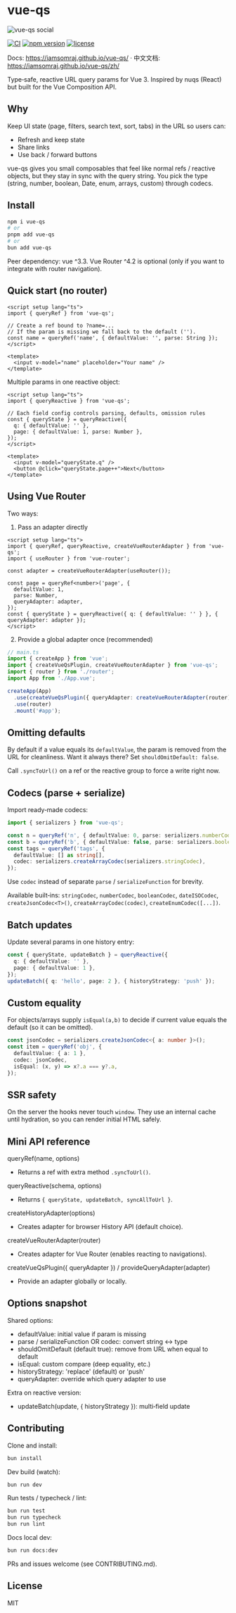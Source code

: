 # vue-qs

![vue-qs social](https://iamsomraj.github.io/vue-qs/banner.svg)

[![CI](https://github.com/iamsomraj/vue-qs/actions/workflows/ci.yml/badge.svg?branch=main)](https://github.com/iamsomraj/vue-qs/actions/workflows/ci.yml) [![npm version](https://img.shields.io/npm/v/vue-qs.svg)](https://www.npmjs.com/package/vue-qs) [![license](https://img.shields.io/badge/license-MIT-blue.svg)](LICENSE)

Docs: https://iamsomraj.github.io/vue-qs/ · 中文文档: https://iamsomraj.github.io/vue-qs/zh/

Type‑safe, reactive URL query params for Vue 3. Inspired by nuqs (React) but built for the Vue Composition API.

## Why

Keep UI state (page, filters, search text, sort, tabs) in the URL so users can:

- Refresh and keep state
- Share links
- Use back / forward buttons

vue-qs gives you small composables that feel like normal refs / reactive objects, but they stay in sync with the query string. You pick the type (string, number, boolean, Date, enum, arrays, custom) through codecs.

## Install

```sh
npm i vue-qs
# or
pnpm add vue-qs
# or
bun add vue-qs
```

Peer dependency: vue ^3.3. Vue Router ^4.2 is optional (only if you want to integrate with router navigation).

## Quick start (no router)

```vue
<script setup lang="ts">
import { queryRef } from 'vue-qs';

// Create a ref bound to ?name=...
// If the param is missing we fall back to the default ('').
const name = queryRef('name', { defaultValue: '', parse: String });
</script>

<template>
  <input v-model="name" placeholder="Your name" />
</template>
```

Multiple params in one reactive object:

```vue
<script setup lang="ts">
import { queryReactive } from 'vue-qs';

// Each field config controls parsing, defaults, omission rules
const { queryState } = queryReactive({
  q: { defaultValue: '' },
  page: { defaultValue: 1, parse: Number },
});
</script>

<template>
  <input v-model="queryState.q" />
  <button @click="queryState.page++">Next</button>
</template>
```

## Using Vue Router

Two ways:

1. Pass an adapter directly

```vue
<script setup lang="ts">
import { queryRef, queryReactive, createVueRouterAdapter } from 'vue-qs';
import { useRouter } from 'vue-router';

const adapter = createVueRouterAdapter(useRouter());

const page = queryRef<number>('page', {
  defaultValue: 1,
  parse: Number,
  queryAdapter: adapter,
});
const { queryState } = queryReactive({ q: { defaultValue: '' } }, { queryAdapter: adapter });
</script>
```

2. Provide a global adapter once (recommended)

```ts
// main.ts
import { createApp } from 'vue';
import { createVueQsPlugin, createVueRouterAdapter } from 'vue-qs';
import { router } from './router';
import App from './App.vue';

createApp(App)
  .use(createVueQsPlugin({ queryAdapter: createVueRouterAdapter(router) }))
  .use(router)
  .mount('#app');
```

## Omitting defaults

By default if a value equals its `defaultValue`, the param is removed from the URL for cleanliness. Want it always there? Set `shouldOmitDefault: false`.

Call `.syncToUrl()` on a ref or the reactive group to force a write right now.

## Codecs (parse + serialize)

Import ready‑made codecs:

```ts
import { serializers } from 'vue-qs';

const n = queryRef('n', { defaultValue: 0, parse: serializers.numberCodec.parse });
const b = queryRef('b', { defaultValue: false, parse: serializers.booleanCodec.parse });
const tags = queryRef('tags', {
  defaultValue: [] as string[],
  codec: serializers.createArrayCodec(serializers.stringCodec),
});
```

Use `codec` instead of separate `parse` / `serializeFunction` for brevity.

Available built‑ins: `stringCodec`, `numberCodec`, `booleanCodec`, `dateISOCodec`, `createJsonCodec<T>()`, `createArrayCodec(codec)`, `createEnumCodec([...])`.

## Batch updates

Update several params in one history entry:

```ts
const { queryState, updateBatch } = queryReactive({
  q: { defaultValue: '' },
  page: { defaultValue: 1 },
});
updateBatch({ q: 'hello', page: 2 }, { historyStrategy: 'push' });
```

## Custom equality

For objects/arrays supply `isEqual(a,b)` to decide if current value equals the default (so it can be omitted).

```ts
const jsonCodec = serializers.createJsonCodec<{ a: number }>();
const item = queryRef('obj', {
  defaultValue: { a: 1 },
  codec: jsonCodec,
  isEqual: (x, y) => x?.a === y?.a,
});
```

## SSR safety

On the server the hooks never touch `window`. They use an internal cache until hydration, so you can render initial HTML safely.

## Mini API reference

queryRef(name, options)

- Returns a ref with extra method `.syncToUrl()`.

queryReactive(schema, options)

- Returns `{ queryState, updateBatch, syncAllToUrl }`.

createHistoryAdapter(options)

- Creates adapter for browser History API (default choice).

createVueRouterAdapter(router)

- Creates adapter for Vue Router (enables reacting to navigations).

createVueQsPlugin({ queryAdapter }) / provideQueryAdapter(adapter)

- Provide an adapter globally or locally.

## Options snapshot

Shared options:

- defaultValue: initial value if param is missing
- parse / serializeFunction OR codec: convert string <-> type
- shouldOmitDefault (default true): remove from URL when equal to default
- isEqual: custom compare (deep equality, etc.)
- historyStrategy: 'replace' (default) or 'push'
- queryAdapter: override which query adapter to use

Extra on reactive version:

- updateBatch(update, { historyStrategy }): multi‑field update

## Contributing

Clone and install:

```sh
bun install
```

Dev build (watch):

```sh
bun run dev
```

Run tests / typecheck / lint:

```sh
bun run test
bun run typecheck
bun run lint
```

Docs local dev:

```sh
bun run docs:dev
```

PRs and issues welcome (see CONTRIBUTING.md).

## License

MIT
